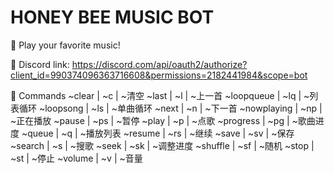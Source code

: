# HONEY BEE MUSIC BOT

🐝 Play your favorite music!

🐝 Discord link: https://discord.com/api/oauth2/authorize?client_id=990374096363716608&permissions=2182441984&scope=bot

🐝 Commands
~clear | ~c | ~清空
~last | ~l | ~上一首
~loopqueue | ~lq | ~列表循环
~loopsong | ~ls | ~单曲循环
~next | ~n | ~下一首
~nowplaying | ~np | ~正在播放
~pause | ~ps | ~暂停
~play | ~p | ~点歌
~progress | ~pg | ~歌曲进度
~queue | ~q | ~播放列表
~resume | ~rs | ~继续
~save | ~sv | ~保存
~search | ~s | ~搜歌
~seek | ~sk | ~调整进度
~shuffle | ~sf | ~随机
~stop | ~st | ~停止
~volume | ~v | ~音量
